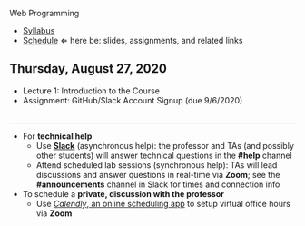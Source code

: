 Web Programming


- [Syllabus](syllabus.md)
- [Schedule](schedule.md)   &lArr; here be: slides, assignments, and related links

## Thursday, August 27, 2020

- Lecture 1: Introduction to the Course
- Assignment: GitHub/Slack Account Signup (due 9/6/2020)<br><br>


<hr>


- For **technical help**
  - Use [**Slack**](https://urcsc210.slack.com/) (asynchronous help): the professor and TAs (and possibly other students) will answer technical questions in the **#help** channel
  - Attend scheduled lab sessions (synchronous help): TAs will lead discussions and answer questions in real-time via **Zoom**; see the **#announcements** channel in Slack for times and connection info
- To schedule a **private, discussion with the professor**
  - Use [*Calendly*, an online scheduling app](https://calendly.com/rkostin) to setup virtual office hours via **Zoom**

